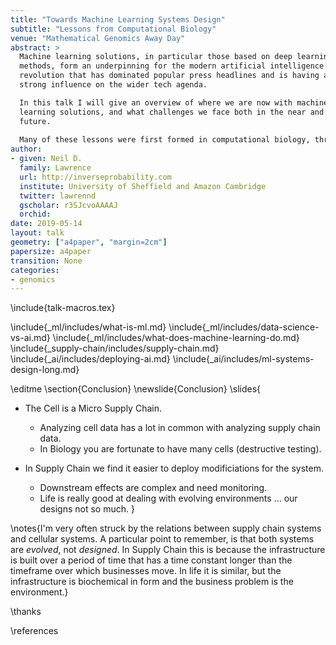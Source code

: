 ```yaml
---
title: "Towards Machine Learning Systems Design"
subtitle: "Lessons from Computational Biology"
venue: "Mathematical Genomics Away Day"
abstract: >
  Machine learning solutions, in particular those based on deep learning 
  methods, form an underpinning for the modern artificial intelligence 
  revolution that has dominated popular press headlines and is having a 
  strong influence on the wider tech agenda.

  In this talk I will give an overview of where we are now with machine 
  learning solutions, and what challenges we face both in the near and far 
  future. 
  
  Many of these lessons were first formed in computational biology, throughout the talk I'll highlight connections I see, emphasizing the relevance of biological data analysis to real world data analysis.
author:
- given: Neil D.
  family: Lawrence
  url: http://inverseprobability.com
  institute: University of Sheffield and Amazon Cambridge
  twitter: lawrennd
  gscholar: r3SJcvoAAAAJ
  orchid: 
date: 2019-05-14
layout: talk
geometry: ["a4paper", "margin=2cm"]
papersize: a4paper
transition: None
categories:
- genomics
---
```


\include{talk-macros.tex}

\include{_ml/includes/what-is-ml.md}
\include{_ml/includes/data-science-vs-ai.md}
\include{_ml/includes/what-does-machine-learning-do.md}
\include{_supply-chain/includes/supply-chain.md}
\include{_ai/includes/deploying-ai.md}
\include{_ai/includes/ml-systems-design-long.md}

\editme
\section{Conclusion}
\newslide{Conclusion}
\slides{
* The Cell is a Micro Supply Chain. 
    * Analyzing cell data has a lot in common with analyzing supply chain data.
    * In Biology you are fortunate to have many cells (destructive testing).

* In Supply Chain we find it easier to deploy modificiations for the system.
    * Downstream effects are complex and need monitoring.
	* Life is really good at dealing with evolving environments ... our designs not so much.
}

\notes{I'm very often struck by the relations between supply chain systems and cellular systems. A particular point to remember, is that both systems are *evolved*, not *designed*. In Supply Chain this is because the infrastructure is built over a period of time that has a time constant longer than the timeframe over which businesses move. In life it is similar, but the infrastructure is biochemical in form and the business problem is the environment.}

\thanks

\references
